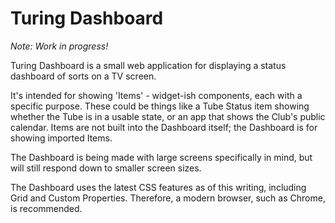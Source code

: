 # Turing Dashboard

_Note: Work in progress!_

Turing Dashboard is a small web application for displaying a status dashboard of sorts on a TV screen. 

It's intended for showing 'Items' - widget-ish components, each with a specific purpose. These could be things like a Tube Status item showing whether the Tube is in a usable state, or an app that shows the Club's public calendar. Items are not built into the Dashboard itself; the Dashboard is for showing imported Items.

The Dashboard is being made with large screens specifically in mind, but will still respond down to smaller screen sizes.

The Dashboard uses the latest CSS features as of this writing, including Grid and Custom Properties. Therefore, a modern browser, such as Chrome, is recommended.
